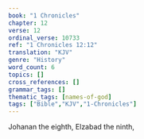 ```yaml
---
book: "1 Chronicles"
chapter: 12
verse: 12
ordinal_verse: 10733
ref: "1 Chronicles 12:12"
translation: "KJV"
genre: "History"
word_count: 6
topics: []
cross_references: []
grammar_tags: []
thematic_tags: [names-of-god]
tags: ["Bible","KJV","1-Chronicles"]
---
```

Johanan the eighth, Elzabad the ninth,
